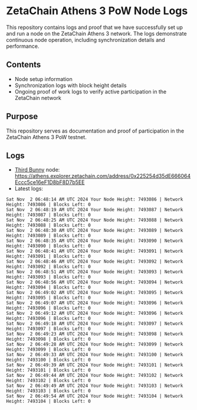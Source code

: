 # ZetaChain Athens 3 PoW Node Logs
This repository contains logs and proof that we have successfully set up and run a node on the ZetaChain Athens 3 network. The logs demonstrate continuous node operation, including synchronization details and performance.

## Contents
- Node setup information
- Synchronization logs with block height details
- Ongoing proof of work logs to verify active participation in the ZetaChain network

## Purpose
This repository serves as documentation and proof of participation in the ZetaChain Athens 3 PoW testnet.

## Logs

- [Third Bunny](https://thirdbunny.xyz/) node: https://athens.explorer.zetachain.com/address/0x225254d35dE666064Eccc5ce16eF1D8bF8D7b5EE
- Latest logs:
```
Sat Nov  2 06:48:14 AM UTC 2024 Your Node Height: 7493086 | Network Height: 7493086 | Blocks Left: 0
Sat Nov  2 06:48:19 AM UTC 2024 Your Node Height: 7493087 | Network Height: 7493087 | Blocks Left: 0
Sat Nov  2 06:48:25 AM UTC 2024 Your Node Height: 7493088 | Network Height: 7493088 | Blocks Left: 0
Sat Nov  2 06:48:30 AM UTC 2024 Your Node Height: 7493089 | Network Height: 7493089 | Blocks Left: 0
Sat Nov  2 06:48:35 AM UTC 2024 Your Node Height: 7493090 | Network Height: 7493090 | Blocks Left: 0
Sat Nov  2 06:48:41 AM UTC 2024 Your Node Height: 7493091 | Network Height: 7493091 | Blocks Left: 0
Sat Nov  2 06:48:46 AM UTC 2024 Your Node Height: 7493092 | Network Height: 7493092 | Blocks Left: 0
Sat Nov  2 06:48:51 AM UTC 2024 Your Node Height: 7493093 | Network Height: 7493093 | Blocks Left: 0
Sat Nov  2 06:48:56 AM UTC 2024 Your Node Height: 7493094 | Network Height: 7493094 | Blocks Left: 0
Sat Nov  2 06:49:02 AM UTC 2024 Your Node Height: 7493095 | Network Height: 7493095 | Blocks Left: 0
Sat Nov  2 06:49:07 AM UTC 2024 Your Node Height: 7493096 | Network Height: 7493096 | Blocks Left: 0
Sat Nov  2 06:49:12 AM UTC 2024 Your Node Height: 7493096 | Network Height: 7493096 | Blocks Left: 0
Sat Nov  2 06:49:18 AM UTC 2024 Your Node Height: 7493097 | Network Height: 7493097 | Blocks Left: 0
Sat Nov  2 06:49:23 AM UTC 2024 Your Node Height: 7493098 | Network Height: 7493098 | Blocks Left: 0
Sat Nov  2 06:49:28 AM UTC 2024 Your Node Height: 7493099 | Network Height: 7493099 | Blocks Left: 0
Sat Nov  2 06:49:33 AM UTC 2024 Your Node Height: 7493100 | Network Height: 7493100 | Blocks Left: 0
Sat Nov  2 06:49:39 AM UTC 2024 Your Node Height: 7493101 | Network Height: 7493101 | Blocks Left: 0
Sat Nov  2 06:49:44 AM UTC 2024 Your Node Height: 7493102 | Network Height: 7493102 | Blocks Left: 0
Sat Nov  2 06:49:49 AM UTC 2024 Your Node Height: 7493103 | Network Height: 7493103 | Blocks Left: 0
Sat Nov  2 06:49:54 AM UTC 2024 Your Node Height: 7493104 | Network Height: 7493104 | Blocks Left: 0
```

